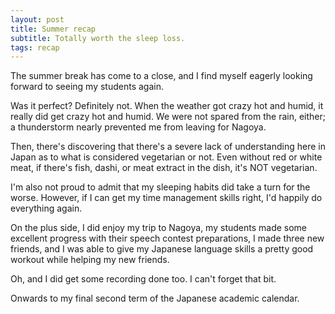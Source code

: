 ```yaml
---
layout: post
title: Summer recap
subtitle: Totally worth the sleep loss.
tags: recap
---
```


The summer break has come to a close, and I find myself eagerly looking forward to seeing my students again.

Was it perfect? Definitely not. When the weather got crazy hot and humid, it really did get crazy hot and humid. We were not spared from the rain, either; a thunderstorm nearly prevented me from leaving for Nagoya.

Then, there's discovering that there's a severe lack of understanding here in Japan as to what is considered vegetarian or not. Even without red or white meat, if there's fish, dashi, or meat extract in the dish, it's NOT vegetarian.

I'm also not proud to admit that my sleeping habits did take a turn for the worse. However, if I can get my time management skills right, I'd happily do everything again.

On the plus side, I did enjoy my trip to Nagoya, my students made some excellent progress with their speech contest preparations, I made three new friends, and I was able to give my Japanese language skills a pretty good workout while helping my new friends.

Oh, and I did get some recording done too. I can't forget that bit.

Onwards to my final second term of the Japanese academic calendar.
